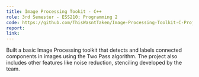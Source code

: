 ```yaml
---
title: Image Processing Tookit - C++
role: 3rd Semester - ESS210; Programming 2
code: https://github.com/ThisWasntTaken/Image-Processing-Toolkit-C-Project
report:
link:
---
```

Built a basic Image Processing toolkit that detects and labels connected components in images using the Two Pass algorithm. The project also includes other features like noise reduction, stenciling developed by the team.